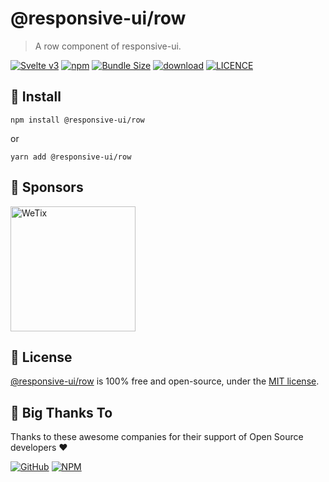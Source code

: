 
# @responsive-ui/row

> A row component of responsive-ui.

<p>

[![Svelte v3](https://img.shields.io/badge/svelte-v3-orange.svg)](https://svelte.dev)
[![npm](https://img.shields.io/npm/v/@responsive-ui/row.svg)](https://www.npmjs.com/package/@responsive-ui/row)
[![Bundle Size](https://badgen.net/bundlephobia/minzip/%40responsive-ui%2Frow)](https://bundlephobia.com/result?p=%40responsive-ui%2Frow)
[![download](https://img.shields.io/npm/dw/@responsive-ui/row.svg)](https://www.npmjs.com/package/@responsive-ui/row)
[![LICENCE](https://img.shields.io/github/license/wetix/responsive-ui)](https://github.com/wetix/responsive-ui/blob/main/LICENSE)

</p>

## 🔨 Install

```console
npm install @responsive-ui/row
```

or

```console
yarn add @responsive-ui/row
```

## 🔋 Sponsors

<img src="https://asset.wetix.my/images/logo/wetix.png" alt="WeTix" width="200px">

## 📄 License

[@responsive-ui/row](https://github.com/wetix/responsive-ui/tree/main/components/row) is 100% free and open-source, under the [MIT license](https://github.com/wetix/responsive-ui/blob/main/LICENSE).

## 🎉 Big Thanks To

Thanks to these awesome companies for their support of Open Source developers ❤

[![GitHub](https://jstools.dev/img/badges/github.svg)](https://github.com/open-source)
[![NPM](https://jstools.dev/img/badges/npm.svg)](https://www.npmjs.com/)
